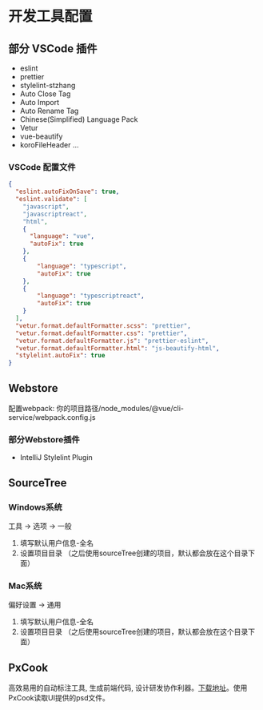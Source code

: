 <!--
 * @Author: Yu lin Liu
 * @Date: 2019-10-10 09:39:07
 * @Description: file content
 -->

# 开发工具配置

## 部分 VSCode 插件

- eslint
- prettier
- stylelint-stzhang
- Auto Close Tag
- Auto Import
- Auto Rename Tag
- Chinese(Simplified) Language Pack
- Vetur
- vue-beautify
- koroFileHeader
  ...

### VSCode 配置文件

```json
{
  "eslint.autoFixOnSave": true,
  "eslint.validate": [
    "javascript",
    "javascriptreact",
    "html",
    {
      "language": "vue",
      "autoFix": true
    },
    {
        "language": "typescript",
        "autoFix": true
    },
    {
        "language": "typescriptreact",
        "autoFix": true
    }
  ],
  "vetur.format.defaultFormatter.scss": "prettier",
  "vetur.format.defaultFormatter.css": "prettier",
  "vetur.format.defaultFormatter.js": "prettier-eslint",
  "vetur.format.defaultFormatter.html": "js-beautify-html",
  "stylelint.autoFix": true
}
```

## Webstore
配置webpack: 你的项目路径/node_modules/@vue/cli-service/webpack.config.js

### 部分Webstore插件
- IntelliJ Stylelint Plugin

## SourceTree

### Windows系统
工具 -> 选项 -> 一般
1. 填写默认用户信息-全名
2. 设置项目目录 （之后使用sourceTree创建的项目，默认都会放在这个目录下面）

### Mac系统
偏好设置 -> 通用
1. 填写默认用户信息-全名
2. 设置项目目录 （之后使用sourceTree创建的项目，默认都会放在这个目录下面）


## PxCook

高效易用的自动标注工具, 生成前端代码, 设计研发协作利器。[下载地址](https://www.fancynode.com.cn/pxcook)。使用PxCook读取UI提供的psd文件。
